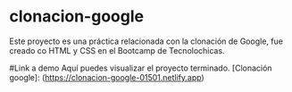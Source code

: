 # clonacion-google
Este proyecto es una práctica relacionada con la clonación de Google, fue creado co HTML y CSS en el Bootcamp de Tecnolochicas.


#Link a demo
Aquí puedes visualizar el proyecto terminado.
[Clonación google]: (https://clonacion-google-01501.netlify.app)
